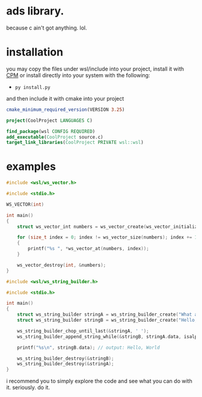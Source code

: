 # ads library.

because c ain't got anything. lol.

# installation

you may copy the files under wsl/include into your project, install it with [CPM](https://github.com/cpm-cmake/CPM.cmake) or install directly into your system with the following: 

* ``py install.py``

and then include it with cmake into your project

```cmake
cmake_minimum_required_version(VERSION 3.25)

project(CoolProject LANGUAGES C)

find_package(wsl CONFIG REQUIRED)
add_executable(CoolProject source.c)
target_link_libraries(CoolProject PRIVATE wsl::wsl)
```

# examples
```c++
#include <wsl/ws_vector.h>

#include <stdio.h>

WS_VECTOR(int)

int main()
{
    struct ws_vector_int numbers = ws_vector_create(ws_vector_initialize(int, 1, 2, 3));

    for (size_t index = 0; index != ws_vector_size(numbers); index += 1)
    {
        printf("%s ", *ws_vector_at(numbers, index));
    }

    ws_vector_destroy(int, &numbers);
}
```

```c++
#include <wsl/ws_string_builder.h>

#include <stdio.h>

int main()
{
    struct ws_string_builder stringA = ws_string_builder_create("What a beautiful world");
    struct ws_string_builder stringB = ws_string_builder_create("Hello, ");

    ws_string_builder_chop_until_last(&stringA, ' ');
    ws_string_builder_append_string_while(&stringB, stringA.data, isalpha);

    printf("%s\n", stringB.data); // output: Hello, World

    ws_string_builder_destroy(&stringB);
    ws_string_builder_destroy(&stringA);
}
```

i recommend you to simply explore the code and see what you can do with it. seriously. do it.
